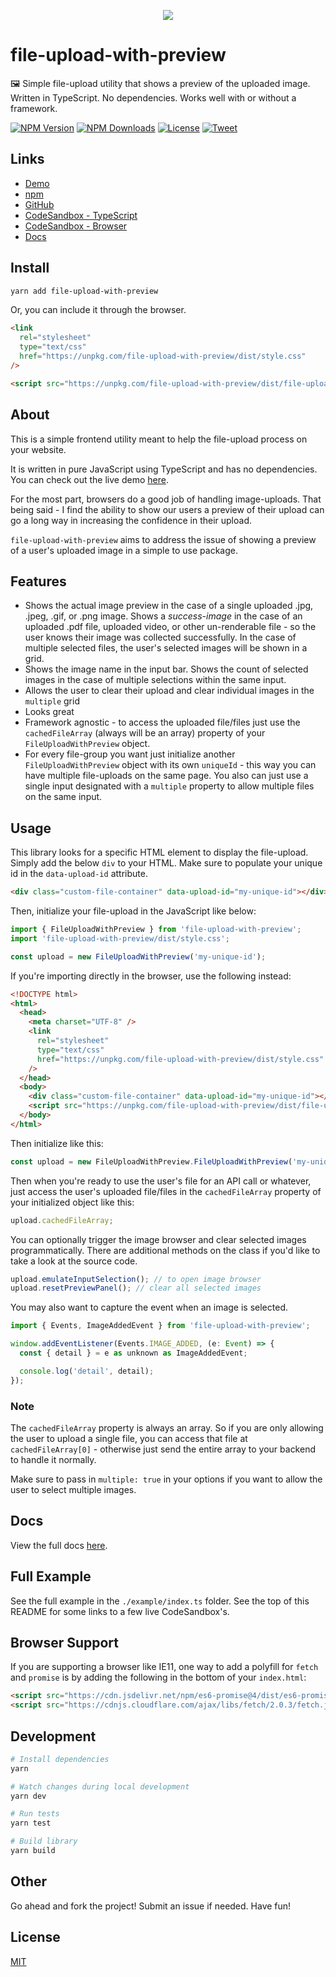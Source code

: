 <p align="center"><a href="" target="_blank"><img src="https://raw.githubusercontent.com/johndatserakis/file-upload-with-preview/master/public/file-upload-with-preview.jpg"></a></p>

# file-upload-with-preview

🖼 Simple file-upload utility that shows a preview of the uploaded image. Written in TypeScript. No dependencies. Works well with or without a framework.

<p align="left">
  <a href="https://www.npmjs.com/package/file-upload-with-preview"><img src="https://img.shields.io/npm/v/file-upload-with-preview.svg" alt="NPM Version"></a>
  <a href="https://www.npmjs.com/package/file-upload-with-preview"><img src="https://img.shields.io/npm/dm/file-upload-with-preview.svg" alt="NPM Downloads"></a>
  <a href="http://opensource.org/licenses/MIT"><img src="https://img.shields.io/badge/license-MIT-blue.svg" alt="License"></a>
  <a href="https://twitter.com/intent/tweet?url=https%3A%2F%2Fgithub.com%johndatserakis%2Ffile-upload-with-preview&text=Check%20out%20file-upload-with-preview%20on%20GitHub&via=johndatserakis">
  <img src="https://img.shields.io/twitter/url/https/github.com/johndatserakis/file-upload-with-preview.svg?style=social" alt="Tweet"></a>
</p>

## Links

- [Demo](https://johndatserakis.github.io/file-upload-with-preview)
- [npm](https://www.npmjs.com/package/file-upload-with-preview)
- [GitHub](https://github.com/johndatserakis/file-upload-with-preview#readme)
- [CodeSandbox - TypeScript](https://codesandbox.io/s/file-upload-with-preview-4ypil8?file=/src/index.ts)
- [CodeSandbox - Browser](https://codesandbox.io/s/file-upload-with-preview-browser-446nc8?file=/src/index.js)
- [Docs](https://johndatserakis.github.io/file-upload-with-preview/typedoc/)

## Install

```bash
yarn add file-upload-with-preview
```

Or, you can include it through the browser.

```html
<link
  rel="stylesheet"
  type="text/css"
  href="https://unpkg.com/file-upload-with-preview/dist/style.css"
/>

<script src="https://unpkg.com/file-upload-with-preview/dist/file-upload-with-preview.iife.js"></script>
```

## About

This is a simple frontend utility meant to help the file-upload process on your website.

It is written in pure JavaScript using TypeScript and has no dependencies. You can check out the live demo [here](https://johndatserakis.github.io/file-upload-with-preview).

For the most part, browsers do a good job of handling image-uploads. That being said - I find the ability to show our users a preview of their upload can go a long way in increasing the confidence in their upload.

`file-upload-with-preview` aims to address the issue of showing a preview of a user's uploaded image in a simple to use package.

## Features

- Shows the actual image preview in the case of a single uploaded .jpg, .jpeg, .gif, or .png image. Shows a _success-image_ in the case of an uploaded .pdf file, uploaded video, or other un-renderable file - so the user knows their image was collected successfully. In the case of multiple selected files, the user's selected images will be shown in a grid.
- Shows the image name in the input bar. Shows the count of selected images in the case of multiple selections within the same input.
- Allows the user to clear their upload and clear individual images in the `multiple` grid
- Looks great
- Framework agnostic - to access the uploaded file/files just use the `cachedFileArray` (always will be an array) property of your `FileUploadWithPreview` object.
- For every file-group you want just initialize another `FileUploadWithPreview` object with its own `uniqueId` - this way you can have multiple file-uploads on the same page. You also can just use a single input designated with a `multiple` property to allow multiple files on the same input.

## Usage

This library looks for a specific HTML element to display the file-upload. Simply add the below `div` to your HTML. Make sure to populate your unique id in the `data-upload-id` attribute.

```html
<div class="custom-file-container" data-upload-id="my-unique-id"></div>
```

Then, initialize your file-upload in the JavaScript like below:

```javascript
import { FileUploadWithPreview } from 'file-upload-with-preview';
import 'file-upload-with-preview/dist/style.css';

const upload = new FileUploadWithPreview('my-unique-id');
```

If you're importing directly in the browser, use the following instead:

```html
<!DOCTYPE html>
<html>
  <head>
    <meta charset="UTF-8" />
    <link
      rel="stylesheet"
      type="text/css"
      href="https://unpkg.com/file-upload-with-preview/dist/style.css"
    />
  </head>
  <body>
    <div class="custom-file-container" data-upload-id="my-unique-id"></div>
    <script src="https://unpkg.com/file-upload-with-preview/dist/file-upload-with-preview.iife.js"></script>
  </body>
</html>
```

Then initialize like this:

```javascript
const upload = new FileUploadWithPreview.FileUploadWithPreview('my-unique-id');
```

Then when you're ready to use the user's file for an API call or whatever, just access the user's uploaded file/files in the `cachedFileArray` property of your initialized object like this:

```javascript
upload.cachedFileArray;
```

You can optionally trigger the image browser and clear selected images programmatically. There are additional methods on the class if you'd like to take a look at the source code.

```javascript
upload.emulateInputSelection(); // to open image browser
upload.resetPreviewPanel(); // clear all selected images
```

You may also want to capture the event when an image is selected.

```javascript
import { Events, ImageAddedEvent } from 'file-upload-with-preview';

window.addEventListener(Events.IMAGE_ADDED, (e: Event) => {
  const { detail } = e as unknown as ImageAddedEvent;

  console.log('detail', detail);
});
```

### Note

The `cachedFileArray` property is always an array. So if you are only allowing the user to upload a single file, you can access that file at `cachedFileArray[0]` - otherwise just send the entire array to your backend to handle it normally.

Make sure to pass in `multiple: true` in your options if you want to allow the user to select multiple images.

## Docs

View the full docs [here](https://johndatserakis.github.io/file-upload-with-preview/typedoc/).

## Full Example

See the full example in the `./example/index.ts` folder. See the top of this README for some links to a few live CodeSandbox's.

## Browser Support

If you are supporting a browser like IE11, one way to add a polyfill for `fetch` and `promise` is by adding the following in the bottom of your `index.html`:

```html
<script src="https://cdn.jsdelivr.net/npm/es6-promise@4/dist/es6-promise.auto.js"></script>
<script src="https://cdnjs.cloudflare.com/ajax/libs/fetch/2.0.3/fetch.js"></script>
```

## Development

```bash
# Install dependencies
yarn

# Watch changes during local development
yarn dev

# Run tests
yarn test

# Build library
yarn build
```

## Other

Go ahead and fork the project! Submit an issue if needed. Have fun!

## License

[MIT](http://opensource.org/licenses/MIT)
